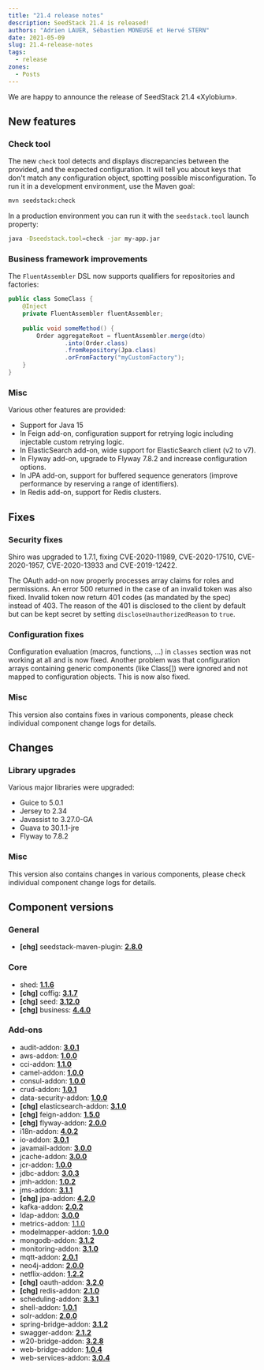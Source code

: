 ```yaml
---
title: "21.4 release notes"
description: SeedStack 21.4 is released!
authors: "Adrien LAUER, Sébastien MONEUSE et Hervé STERN"
date: 2021-05-09
slug: 21.4-release-notes 
tags:
  - release 
zones:
  - Posts
---
```


We are happy to announce the release of SeedStack 21.4 «Xylobium».<!--more-->

## New features

### Check tool

The new `check` tool detects and displays discrepancies between the provided, and the expected configuration. It will
tell you about keys that don't match any configuration object, spotting possible misconfiguration. To run it in a
development environment, use the Maven goal:

```bash
mvn seedstack:check
```

In a production environment you can run it with the `seedstack.tool` launch property:

```bash
java -Dseedstack.tool=check -jar my-app.jar
```

### Business framework improvements

The `FluentAssembler` DSL now supports qualifiers for repositories and factories:

```java
public class SomeClass {
    @Inject
    private FluentAssembler fluentAssembler;
    
    public void someMethod() {
        Order aggregateRoot = fluentAssembler.merge(dto)
                .into(Order.class)
                .fromRepository(Jpa.class)
                .orFromFactory("myCustomFactory");
    }
}
```

### Misc

Various other features are provided:

* Support for Java 15
* In Feign add-on, configuration support for retrying logic including injectable custom retrying logic.
* In ElasticSearch add-on, wide support for ElasticSearch client (v2 to v7).
* In Flyway add-on, upgrade to Flyway 7.8.2 and increase configuration options.
* In JPA add-on, support for buffered sequence generators (improve performance by reserving a range of identifiers).
* In Redis add-on, support for Redis clusters.

## Fixes

### Security fixes

Shiro was upgraded to 1.7.1, fixing CVE-2020-11989, CVE-2020-17510, CVE-2020-1957, CVE-2020-13933 and CVE-2019-12422.

The OAuth add-on now properly processes array claims for roles and permissions. An error 500 returned in the case
of an invalid token was also fixed. Invalid token now return 401 codes (as mandated by the spec) instead of 403. The
reason of the 401 is disclosed to the client by default but can be kept secret by setting `discloseUnauthorizedReason`
to `true`.

### Configuration fixes

Configuration evaluation (macros, functions, ...) in `classes` section was not working at all and is now fixed. 
Another problem was that configuration arrays containing generic components (like Class[]) were ignored and not
mapped to configuration objects. This is now also fixed.

### Misc

This version also contains fixes in various components, please check individual component change logs for details.

## Changes

### Library upgrades

Various major libraries were upgraded:

* Guice to 5.0.1
* Jersey to 2.34
* Javassist to 3.27.0-GA
* Guava to 30.1.1-jre
* Flyway to 7.8.2

### Misc

This version also contains changes in various components, please check individual component change logs for details.

## Component versions

### General

* **[chg]** seedstack-maven-plugin: **[2.8.0](https://github.com/seedstack/seedstack-maven-plugin/releases/tag/v2.8.0)**

### Core

* shed: **[1.1.6](https://github.com/seedstack/shed/releases/tag/v1.1.6)**
* **[chg]** coffig: **[3.1.7](https://github.com/seedstack/coffig/releases/tag/v3.1.7)**
* **[chg]** seed: **[3.12.0](https://github.com/seedstack/seed/releases/tag/v3.12.0)**
* **[chg]** business: **[4.4.0](https://github.com/seedstack/business/releases/tag/v4.4.0)**

### Add-ons

* audit-addon: **[3.0.1](https://github.com/seedstack/audit-addon/releases/tag/v3.0.1)**
* aws-addon: **[1.0.0](https://github.com/seedstack/aws-addon/releases/tag/v1.0.0)**
* cci-addon: **[1.1.0](https://github.com/seedstack/cci-addon/releases/tag/v1.1.0)**
* camel-addon: **[1.0.0](https://github.com/seedstack/camel-addon/releases/tag/v1.0.0)**
* consul-addon: **[1.0.0](https://github.com/seedstack/consul-addon/releases/tag/v1.0.0)**
* crud-addon: **[1.0.1](https://github.com/seedstack/crud-addon/releases/tag/v1.0.1)**
* data-security-addon: **[1.0.0](https://github.com/seedstack/data-security-addon/releases/tag/v1.0.0)**
* **[chg]** elasticsearch-addon: **[3.1.0](https://github.com/seedstack/elasticsearch-addon/releases/tag/v3.1.0)**
* **[chg]** feign-addon: **[1.5.0](https://github.com/seedstack/feign-addon/releases/tag/v1.5.0)**
* **[chg]** flyway-addon: **[2.0.0](https://github.com/seedstack/flyway-addon/releases/tag/v2.0.0)**
* i18n-addon: **[4.0.2](https://github.com/seedstack/i18n-addon/releases/tag/v4.0.2)**
* io-addon: **[3.0.1](https://github.com/seedstack/io-addon/releases/tag/v3.0.1)**
* javamail-addon: **[3.0.0](https://github.com/seedstack/javamail-addon/releases/tag/v3.0.0)**
* jcache-addon: **[3.0.0](https://github.com/seedstack/jcache-addon/releases/tag/v3.0.0)**
* jcr-addon: **[1.0.0](https://github.com/seedstack/jcr-addon/releases/tag/v1.0.0)**
* jdbc-addon: **[3.0.3](https://github.com/seedstack/jdbc-addon/releases/tag/v3.0.3)**
* jmh-addon: **[1.0.2](https://github.com/seedstack/jmh-addon/releases/tag/v1.0.2)**
* jms-addon: **[3.1.1](https://github.com/seedstack/jms-addon/releases/tag/v3.1.1)**
* **[chg]** jpa-addon: **[4.2.0](https://github.com/seedstack/jpa-addon/releases/tag/v4.2.0)**
* kafka-addon: **[2.0.2](https://github.com/seedstack/kafka-addon/releases/tag/v2.0.2)**
* ldap-addon: **[3.0.0](https://github.com/seedstack/ldap-addon/releases/tag/v3.0.0)**
* metrics-addon: [1.1.0](https://github.com/seedstack/metrics-addon/releases/tag/v1.1.0)
* modelmapper-addon: **[1.0.0](https://github.com/seedstack/modelmapper-addon/releases/tag/v1.0.0)**
* mongodb-addon: **[3.1.2](https://github.com/seedstack/mongodb-addon/releases/tag/v3.1.2)**
* monitoring-addon: **[3.1.0](https://github.com/seedstack/monitoring-addon/releases/tag/v3.1.0)**
* mqtt-addon: **[2.0.1](https://github.com/seedstack/mqtt-addon/releases/tag/v2.0.1)**
* neo4j-addon: **[2.0.0](https://github.com/seedstack/neo4j-addon/releases/tag/v2.0.0)**
* netflix-addon: **[1.2.2](https://github.com/seedstack/netflix-addon/releases/tag/v1.2.2)**
* **[chg]** oauth-addon: **[3.2.0](https://github.com/seedstack/oauth-addon/releases/tag/v3.2.0)**
* **[chg]** redis-addon: **[2.1.0](https://github.com/seedstack/redis-addon/releases/tag/v2.1.0)**
* scheduling-addon: **[3.3.1](https://github.com/seedstack/scheduling-addon/releases/tag/v3.3.1)**
* shell-addon: **[1.0.1](https://github.com/seedstack/shell-addon/releases/tag/v1.0.1)**
* solr-addon: **[2.0.0](https://github.com/seedstack/solr-addon/releases/tag/v2.0.0)**
* spring-bridge-addon: **[3.1.2](https://github.com/seedstack/spring-bridge-addon/releases/tag/v3.1.2)**
* swagger-addon: **[2.1.2](https://github.com/seedstack/swagger-addon/releases/tag/v2.1.2)**
* w20-bridge-addon: **[3.2.8](https://github.com/seedstack/w20-bridge-addon/releases/tag/v3.2.8)**
* web-bridge-addon: **[1.0.4](https://github.com/seedstack/web-bridge-addon/releases/tag/v1.0.4)**
* web-services-addon: **[3.0.4](https://github.com/seedstack/web-services-addon/releases/tag/v3.0.4)**
